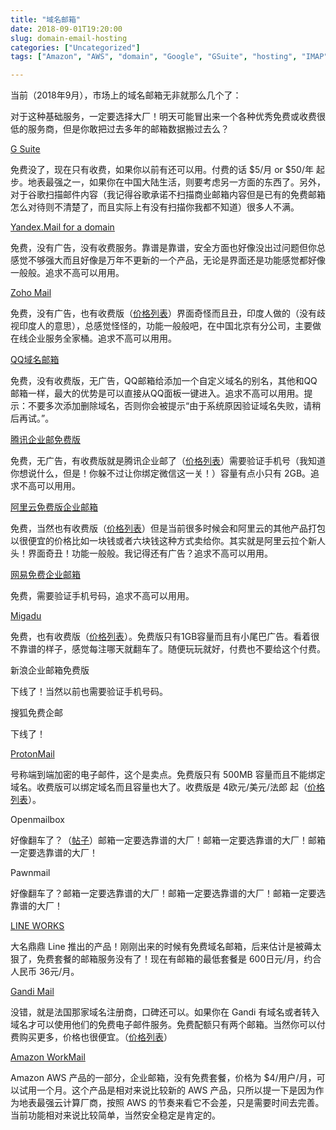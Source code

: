 ```yaml
---
title: "域名邮箱"
date: 2018-09-01T19:20:00
slug: domain-email-hosting
categories: ["Uncategorized"]
tags: ["Amazon", "AWS", "domain", "Google", "GSuite", "hosting", "IMAP", "POP3"]

---
```


当前（2018年9月），市场上的域名邮箱无非就那么几个了：





对于这种基础服务，一定要选择大厂！明天可能冒出来一个各种优秀免费或收费很低的服务商，但是你敢把过去多年的邮箱数据搬过去么？




[G Suite](https://gsuite.google.com/)




免费没了，现在只有收费，如果你以前有还可以用。付费的话 $5/月 or $50/年 起步。地表最强之一，如果你在中国大陆生活，则要考虑另一方面的东西了。另外，对于谷歌扫描邮件内容（我记得谷歌承诺不扫描商业邮箱内容但是已有的免费邮箱怎么对待则不清楚了，而且实际上有没有扫描你我都不知道）很多人不满。




[Yandex.Mail for a domain](https://domain.yandex.com/)




免费，没有广告，没有收费服务。靠谱是靠谱，安全方面也好像没出过问题但你总感觉不够强大而且好像是万年不更新的一个产品，无论是界面还是功能感觉都好像一般般。追求不高可以用用。




[Zoho Mail](https://www.zoho.com/mail/)




免费，没有广告，也有收费版（[价格列表](https://www.zoho.com/workplace/pricing.html)）界面奇怪而且丑，印度人做的（没有歧视印度人的意思），总感觉怪怪的，功能一般般吧，在中国北京有分公司，主要做在线企业服务全家桶。追求不高可以用用。




[QQ域名邮箱](http://domain.mail.qq.com/)




免费，没有收费版，无广告，QQ邮箱给添加一个自定义域名的别名，其他和QQ邮箱一样，最大的优势是可以直接从QQ面板一键进入。追求不高可以用用。提示：不要多次添加删除域名，否则你会被提示“由于系统原因验证域名失败，请稍后再试。”。




[腾讯企业邮免费版](https://exmail.qq.com/)




免费，无广告，有收费版就是腾讯企业邮了（[价格列表](https://exmail.qq.com/)）需要验证手机号（我知道你想说什么，但是！你躲不过让你绑定微信这一关！）容量有点小只有 2GB。追求不高可以用用。




[阿里云免费版企业邮箱](https://wanwang.aliyun.com/mail/freemail/)




免费，当然也有收费版（[价格列表](https://wanwang.aliyun.com/mail)）但是当前很多时候会和阿里云的其他产品打包以很便宜的价格比如一块钱或者六块钱这种方式卖给你。其实就是阿里云拉个新人头！界面奇丑！功能一般般。我记得还有广告？追求不高可以用用。




[网易免费企业邮箱](http://ym.163.com/)




免费，需要验证手机号码，追求不高可以用用。




[Migadu](https://www.migadu.com/en/index.html)




免费，也有收费版（[价格列表](https://www.migadu.com/en/pricing.html)）。免费版只有1GB容量而且有小尾巴广告。看着很不靠谱的样子，感觉每注哪天就翻车了。随便玩玩就好，付费也不要给这个付费。




新浪企业邮箱免费版




下线了！当然以前也需要验证手机号码。




搜狐免费企邮




下线了！




[ProtonMail](https://protonmail.com/)




号称端到端加密的电子邮件，这个是卖点。免费版只有 500MB 容量而且不能绑定域名。收费版可以绑定域名而且容量也大了。收费版是 4欧元/美元/法郎 起（[价格列表](https://protonmail.com/support/knowledge-base/paid-plans/)）。




Openmailbox




好像翻车了？（[帖子](https://www.reddit.com/r/openmailbox/comments/9ffqap/what_is_happening_with_openmailbox/)）邮箱一定要选靠谱的大厂！邮箱一定要选靠谱的大厂！邮箱一定要选靠谱的大厂！




Pawnmail




好像翻车了？邮箱一定要选靠谱的大厂！邮箱一定要选靠谱的大厂！邮箱一定要选靠谱的大厂！




[LINE WORKS](https://line.worksmobile.com/jp/en/home/price)




大名鼎鼎 Line 推出的产品！刚刚出来的时候有免费域名邮箱，后来估计是被薅太狠了，免费套餐的邮箱服务没有了！现在有邮箱的最低套餐是 600日元/月，约合人民币 36元/月。




[Gandi Mail](https://www.gandi.net/zh-hans/domain/email)




没错，就是法国那家域名注册商，口碑还可以。如果你在 Gandi 有域名或者转入域名才可以使用他们的免费电子邮件服务。免费配额只有两个邮箱。当然你可以付费购买更多，价格也很便宜。（[价格列表](https://www.gandi.net/zh-hans/domain/email)）




[Amazon WorkMail](https://aws.amazon.com/cn/workmail/)




Amazon AWS 产品的一部分，企业邮箱，没有免费套餐，价格为 $4/用户/月，可以试用一个月。这个产品是相对来说比较新的 AWS 产品，只所以提一下是因为作为地表最强云计算厂商，按照 AWS 的节奏来看它不会差，只是需要时间去完善。当前功能相对来说比较简单，当然安全稳定是肯定的。